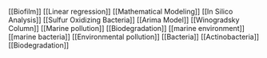 [[Biofilm]]
[[Linear regression]]
[[Mathematical Modeling]]
[[In Silico Analysis]]
[[Sulfur Oxidizing Bacteria]]
[[Arima Model]]
[[Winogradsky Column]]
[[Marine pollution]]
[[Biodegradation]]
[[marine environment]]
[[marine bacteria]]
[[Environmental pollution]]
[[Bacteria]]
[[Actinobacteria]]
[[Biodegradation]]
